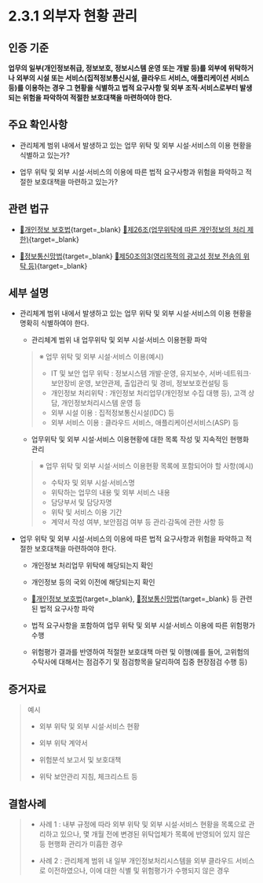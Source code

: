 # 2.3.1 외부자 현황 관리

## 인증 기준

**업무의 일부(개인정보취급, 정보보호, 정보시스템 운영 또는 개발 등)를 외부에 위탁하거나 외부의 시설 또는 서비스(집적정보통신시설, 클라우드 서비스, 애플리케이션 서비스 등)를 이용하는 경우 그 현황을 식별하고 법적 요구사항 및 외부 조직·서비스로부터 발생되는 위험을 파악하여 적절한 보호대책을 마련하여야 한다.**

## 주요 확인사항

- 관리체계 범위 내에서 발생하고 있는 업무 위탁 및 외부 시설·서비스의 이용 현황을 식별하고 있는가?

- 업무 위탁 및 외부 시설·서비스의 이용에 따른 법적 요구사항과 위험을 파악하고 적절한 보호대책을 마련하고 있는가?

## 관련 법규

- [🔗개인정보 보호법](https://www.law.go.kr/법령/개인정보보호법/(20200805,16930,20200204)/제26조 "새 창에서 열기"){target=_blank} [🔗제26조(업무위탁에 따른 개인정보의 처리 제한)](https://www.law.go.kr/법령/개인정보보호법/제26조 "새 창에서 열기"){target=_blank}

- [🔗정보통신망법](https://www.law.go.kr/법령/정보통신망이용촉진및정보보호등에관한법률/(20211209,18201,20210608)/제50조의3 "새 창에서 열기"){target=_blank} [🔗제50조의3(영리목적의 광고성 정보 전송의 위탁 등)](https://www.law.go.kr/법령/정보통신망이용촉진및정보보호등에관한법률/제50조의3 "새 창에서 열기"){target=_blank}

## 세부 설명

- 관리체계 범위 내에서 발생하고 있는 업무 위탁 및 외부 시설·서비스의 이용 현황을 명확히 식별하여야 한다.

    - 관리체계 범위 내 업무위탁 및 외부 시설·서비스 이용현황 파악
    >
    > ※ 업무 위탁 및 외부 시설·서비스 이용(예시)
    >
    > - IT 및 보안 업무 위탁 : 정보시스템 개발·운영, 유지보수, 서버·네트워크·보안장비 운영, 보안관제, 출입관리 및 경비, 정보보호컨설팅 등
    > - 개인정보 처리위탁 : 개인정보 처리업무(개인정보 수집 대행 등), 고객 상담, 개인정보처리시스템 운영 등
    > - 외부 시설 이용 : 집적정보통신시설(IDC) 등
    > - 외부 서비스 이용 : 클라우드 서비스, 애플리케이션서비스(ASP) 등

    - 업무위탁 및 외부 시설·서비스 이용현황에 대한 목록 작성 및 지속적인 현행화 관리
    >
    > ※ 업무 위탁 및 외부 시설·서비스 이용현황 목록에 포함되어야 할 사항(예시)
    >
    > - 수탁자 및 외부 시설·서비스명
    > - 위탁하는 업무의 내용 및 외부 서비스 내용
    > - 담당부서 및 담당자명
    > - 위탁 및 서비스 이용 기간
    > - 계약서 작성 여부, 보안점검 여부 등 관리·감독에 관한 사항 등

- 업무 위탁 및 외부 시설·서비스의 이용에 따른 법적 요구사항과 위험을 파악하고 적절한 보호대책을 마련하여야 한다.

    - 개인정보 처리업무 위탁에 해당되는지 확인

    - 개인정보 등의 국외 이전에 해당되는지 확인

    - [🔗개인정보 보호법](https://www.law.go.kr/법령/개인정보보호법 "새 창에서 열기"){target=_blank}, [🔗정보통신망법](https://www.law.go.kr/법령/정보통신망이용촉진및정보보호등에관한법률 "새 창에서 열기"){target=_blank} 등 관련된 법적 요구사항 파악

    - 법적 요구사항을 포함하여 업무 위탁 및 외부 시설·서비스 이용에 따른 위험평가 수행

    - 위험평가 결과를 반영하여 적절한 보호대책 마련 및 이행(예를 들어, 고위험의 수탁사에 대해서는 점검주기 및 점검항목을 달리하여 집중 현장점검 수행 등)

## 증거자료

> 예시
>
> - 외부 위탁 및 외부 시설·서비스 현황
>
> - 외부 위탁 계약서
>
> - 위험분석 보고서 및 보호대책
>
> - 위탁 보안관리 지침, 체크리스트 등

## 결함사례

> - 사례 1 : 내부 규정에 따라 외부 위탁 및 외부 시설·서비스 현황을 목록으로 관리하고 있으나, 몇 개월 전에 변경된 위탁업체가 목록에 반영되어 있지 않은 등 현행화 관리가 미흡한 경우
>
> - 사례 2 : 관리체계 범위 내 일부 개인정보처리시스템을 외부 클라우드 서비스로 이전하였으나, 이에 대한 식별 및 위험평가가 수행되지 않은 경우
